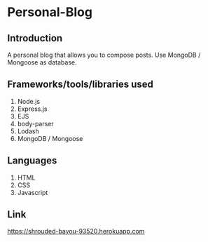 # Personal-Blog
## Introduction
A personal blog that allows you to compose posts. Use MongoDB / Mongoose as database. 
## Frameworks/tools/libraries used
1. Node.js
2. Express.js
3. EJS
4. body-parser
5. Lodash
6. MongoDB / Mongoose
## Languages
1. HTML
2. CSS
3. Javascript
## Link
https://shrouded-bayou-93520.herokuapp.com
